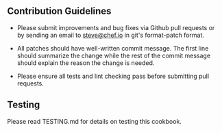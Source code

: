 ## Contribution Guidelines

- Please submit improvements and bug fixes via Github pull requests or
  by sending an email to steve@chef.io in git's format-patch
  format.

- All patches should have well-written commit message.  The first line
  should summarize the change while the rest of the commit message
  should explain the reason the change is needed.

- Please ensure all tests and lint checking pass before submitting
  pull requests.

## Testing

Please read TESTING.md for details on testing this cookbook.
